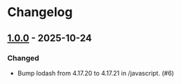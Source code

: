 # Changelog

<!--------------------------------------------------------------------->

## [1.0.0][1.0.0] - 2025-10-24

### Changed

* Bump lodash from 4.17.20 to 4.17.21 in /javascript. (#6)

<!--------------------------------------------------------------------->

[1.0.0]: https://github.com/geozeke/demo/releases/tag/V1.0.0
[pull6]: https://github.com/geozeke/demo/pull/6
